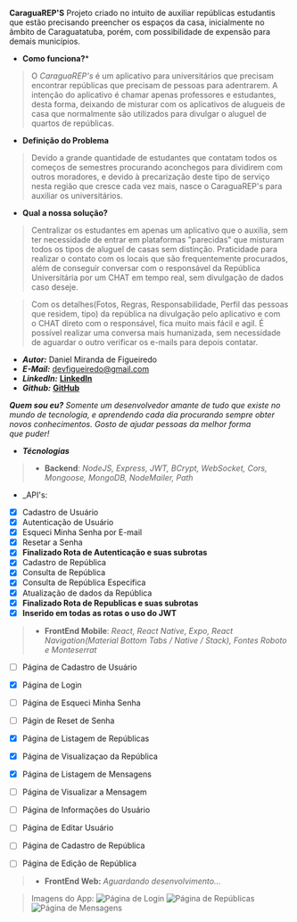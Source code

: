 **CaraguaREP'S**
 Projeto criado no intuito de auxiliar repúblicas estudantis que estão precisando preencher os espaços da casa, inicialmente no âmbito de Caraguatatuba, porém, com possibilidade de expensão para demais municípios.

- **Como funciona?***
> O *CaraguaREP's* é um aplicativo para universitários que precisam encontrar repúblicas que precisam de pessoas para adentrarem. A intenção do aplicativo é chamar apenas professores e estudantes, desta forma, deixando de misturar com os aplicativos de alugueis de casa que normalmente são utilizados para divulgar o aluguel de quartos de repúblicas.

- **Definição do Problema**
> Devido a grande quantidade de estudantes que contatam todos os começos de semestres procurando aconchegos para dividirem com outros moradores, e devido à precarização deste tipo de serviço nesta região que cresce cada vez mais, nasce o CaraguaREP's para auxiliar os universitários.

- **Qual a nossa solução?**
> Centralizar os estudantes em apenas um aplicativo que o auxilia, sem ter necessidade de entrar em plataformas "parecidas" que misturam todos os tipos de aluguel de casas sem distinção. Praticidade para realizar o contato com os locais que são frequentemente procurados, além de conseguir conversar com o responsável da República Universitária por um CHAT em tempo real, sem divulgação de dados caso deseje.  

> Com os detalhes(Fotos, Regras, Responsabilidade, Perfil das pessoas que residem, tipo) da república na divulgação pelo aplicativo e com o CHAT direto com o responsável, fica muito mais fácil e agil. É possível realizar uma conversa mais humanizada, sem necessidade de aguardar o outro verificar os e-mails para depois contatar.

- **_Autor:_** Daniel Miranda de Figueiredo
- **_E-Mail:_** devfigueiredo@gmail.com
- **_LinkedIn:_** **[LinkedIn](https://www.linkedin.com/in/daniel-miranda-519191156/)**
- **_Github:_** **[GitHub](https://github.com/DevFigueiredo)**

**_Quem sou eu?_**
*Somente um desenvolvedor amante de tudo que existe no mundo de tecnologia, e aprendendo cada dia procurando sempre obter novos conhecimentos. Gosto de ajudar pessoas da melhor forma que puder!*

- ***Técnologias***
> - **Backend**: *NodeJS, Express, JWT, BCrypt, WebSocket, Cors, Mongoose, MongoDB, NodeMailer, Path*
- _API's:
- [x] Cadastro de Usuário
- [x] Autenticação de Usuário
- [x] Esqueci Minha Senha por E-mail
- [x] Resetar a Senha 
- [x] **Finalizado Rota de Autenticação e suas subrotas**
- [x] Cadastro de República
- [x] Consulta de República
- [x] Consulta de República Especifica
- [x] Atualização de dados da República
- [x] **Finalizado Rota de Republicas e suas subrotas**
- [x] **Inserido em todas as rotas o uso do JWT**
> - **FrontEnd Mobile**: *React, React Native, Expo, React Navigation(Material Bottom Tabs / Native / Stack), Fontes Roboto e Monteserrat*
- [ ] Página de Cadastro de Usuário
- [x] Página de Login
- [ ] Página de Esqueci Minha Senha
- [ ] Págin de Reset de Senha
- [x] Página de Listagem de Repúblicas 
- [x] Página de Visualizaçao da República
- [x] Página de Listagem de Mensagens
- [ ] Página de Visualizar a Mensagem
- [ ] Página de Informações do Usuário
- [ ] Página de Editar Usuário
- [ ] Página de Cadastro de República
- [ ] Página de Edição de República


> - **FrontEnd Web:** *Aguardando desenvolvimento...*

> Imagens do App:
![Página de Login](/projectImages/LoginPage.jpeg)
![Página de Repúblicas](/projectImages/RepublicList's.jpeg)
![Página de Mensagens](/projectImages/MessagesOfUser.jpeg)
